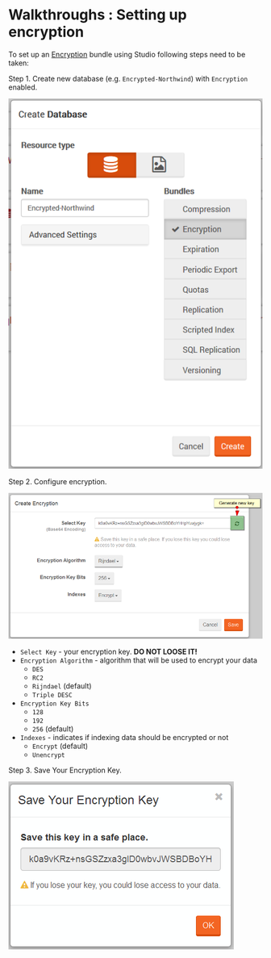 # Walkthroughs : Setting up encryption

To set up an [Encryption](../../server/bundles/encryption) bundle using Studio following steps need to be taken:

Step 1. Create new database (e.g. `Encrypted-Northwind`) with `Encryption` enabled.

![Figure 1. Studio. Encryption. Create database.](images/encryption.png)  

Step 2. Configure encryption.

![Figure 2. Studio. Encryption. Configure.](images/encryption-2.png)  

- `Select Key` - your encryption key. **DO NOT LOOSE IT!**
- `Encryption Algorithm` - algorithm that will be used to encrypt your data
	- `DES`
	- `RC2`
	- `Rijndael` (default)
	- `Triple DESC`
- `Encryption Key Bits`
	- `128`
	- `192`
	- `256` (default)
- `Indexes` - indicates if indexing data should be encrypted or not
	- `Encrypt` (default)
	- `Unencrypt`

Step 3. Save Your Encryption Key.

![Figure 2. Studio. Encryption. Save Encryption Key.](images/encryption-3.png)  
